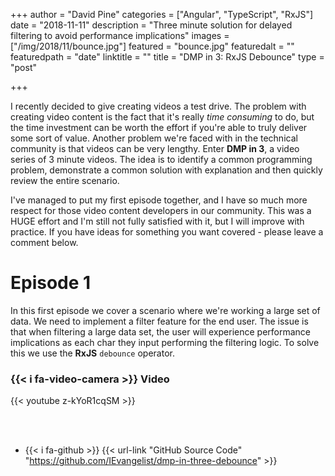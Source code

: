 +++
author = "David Pine"
categories = ["Angular", "TypeScript", "RxJS"]
date = "2018-11-11"
description = "Three minute solution for delayed filtering to avoid performance implications"
images = ["/img/2018/11/bounce.jpg"]
featured = "bounce.jpg"
featuredalt = ""
featuredpath = "date"
linktitle = ""
title = "DMP in 3: RxJS Debounce"
type = "post"

+++

I recently decided to give creating videos a test drive. The problem with creating video content is the fact that it's really _time consuming_ to do, but the time investment can be worth the effort if you're able to truly deliver some sort of value. Another problem we're faced with in the technical community is that videos can be very lengthy. Enter __DMP in 3__, a video series of 3 minute videos. The idea is to identify a common programming problem, demonstrate a common solution with explanation and then quickly review the entire scenario.

I've managed to put my first episode together, and I have so much more respect for those video content developers in our community. This was a HUGE effort and I'm still not fully satisfied with it, but I will improve with practice. If you have ideas for something you want covered - please leave a comment below.

# Episode 1

In this first episode we cover a scenario where we're working a large set of data. We need to implement a filter feature for the end user. The issue is that when filtering a large data set, the user will experience performance implications as each char they input performing the filtering logic. To solve this we use the __RxJS__ `debounce` operator.

### {{< i fa-video-camera >}} Video

{{< youtube z-kYoR1cqSM >}}

<br/><br/>

- {{< i fa-github >}} {{< url-link "GitHub Source Code" "https://github.com/IEvangelist/dmp-in-three-debounce" >}}
